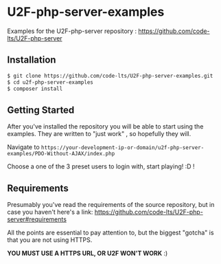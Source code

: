 # U2F-php-server-examples

Examples for the U2F-php-server repository : https://github.com/code-lts/U2F-php-server

## Installation

```sh
$ git clone https://github.com/code-lts/U2F-php-server-examples.git
$ cd u2f-php-server-examples
$ composer install
```

## Getting Started

After you've installed the repository you will be able to start using the examples. They are written to "just work" , so hopefully they will.

Navigate to `https://your-development-ip-or-domain/u2f-php-server-examples/PDO-Without-AJAX/index.php`

Choose a one of the 3 preset users to login with, start playing! :D !

## Requirements

Presumably you've read the requirements of the source repository, but in case you haven't here's a link: https://github.com/code-lts/U2F-php-server#requirements

All the points are essential to pay attention to, but the biggest "gotcha" is that you are not using HTTPS.

**YOU MUST USE A HTTPS URL, OR U2F WON'T WORK** :)